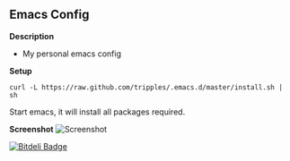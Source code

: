 Emacs Config
-----------------------
<b>Description</b>
- My personal emacs config

<b>Setup</b>
```
curl -L https://raw.github.com/tripples/.emacs.d/master/install.sh | sh
```
Start emacs, it will install all packages required.

<b>Screenshot</b>
![Screenshot](https://raw.github.com/tripples/.emacs.d/master/screenshot.png)

[![Bitdeli Badge](https://d2weczhvl823v0.cloudfront.net/tripples/.emacs.d/trend.png)](https://bitdeli.com/free "Bitdeli Badge")
